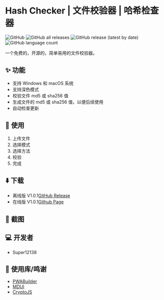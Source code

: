 # Hash Checker | 文件校验器 | 哈希检查器
![GitHub](https://img.shields.io/github/license/Super12138/Hash-Checker?style=flat-square)
![GitHub all releases](https://img.shields.io/github/downloads/Super12138/Hash-Checker/total?style=flat-square)
![GitHub release (latest by date)](https://img.shields.io/github/v/release/Super12138/Hash-Checker?style=flat-square)
![GitHub language count](https://img.shields.io/github/languages/count/Super12138/Hash-Checker?style=flat-square)

一个免费的，开源的，简单易用的文件校验器。

## ✨ 功能
- 支持 Windows 和 macOS 系统
- 支持深色模式
- 校验文件 md5 或 sha256 值
- 生成文件的 md5 或 sha256 值，以便后续使用
- 自动检查更新

## 📒 使用
1. 上传文件
2. 选择模式
3. 选择方法
4. 校验
5. 完成

## ⬇️ 下载
- 离线版 V1.0.1[GitHub Release](https://github.com/Super12138/Hash-Checker/releases) 
- 在线版 V1.0.1[Github Page](https://super12138.github.io/Hash-Checker/)
## 📸 截图

## 💻 开发者
- Super12138

## 🚀 使用库/鸣谢
 - [PWABuilder](https://www.pwabuilder.com/)
 - [MDUI](https://github.com/zdhxiong/mdui)
 - [CryptoJS](https://github.com/brix/crypto-js)